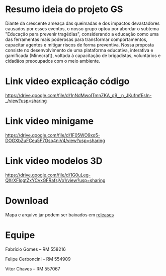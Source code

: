 # Resumo ideia do projeto GS

Diante da crescente ameaça das queimadas e dos impactos devastadores causados por 
esses eventos, o nosso grupo optou por abordar o subtema "Educação para prevenir 
tragédias", considerando a educação como uma das ferramentas mais poderosas para 
transformar comportamentos, capacitar agentes e mitigar riscos de forma preventiva. 
Nossa proposta consiste no desenvolvimento de uma plataforma educativa, interativa 
e gamificada (Minecraft), voltada à capacitação de brigadistas, voluntários e cidadãos preocupados 
com o meio ambiente.

# Link video explicação código
https://drive.google.com/file/d/1nNdMwoITmnZKA_d9__n_JKufmfEsIn-_/view?usp=sharing

# Link video minigame
https://drive.google.com/file/d/1F05WO9xo5-DOGXbZuFCeu5F7Oso4niV4/view?usp=sharing

# Link video modelos 3D
https://drive.google.com/file/d/1G0uLeg-QXrXFlogtZxYCvxGFRafsjVo1/view?usp=sharing

# Download
Mapa e arquivo jar podem ser baixados em [releases](https://github.com/FIAP-Project/GS-Brigadistas-Training-Mod/releases)

# Equipe
Fabrício Gomes – RM  558216

Felipe Cerboncini – RM  554909

Vitor Chaves – RM  557067
